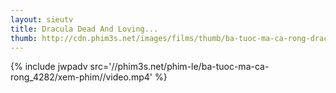 ```yaml
---
layout: sieutv
title: Dracula Dead And Loving...
thumb: http://cdn.phim3s.net/images/films/thumb/ba-tuoc-ma-ca-rong-dracula-dead-and-loving-it-1995.jpg
---
```

{% include jwpadv src='//phim3s.net/phim-le/ba-tuoc-ma-ca-rong_4282/xem-phim//video.mp4' %}